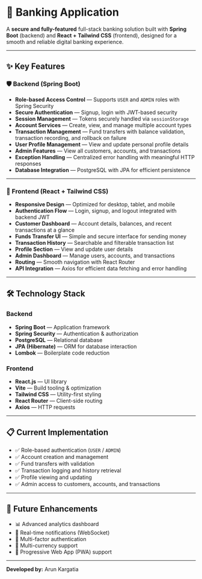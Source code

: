 # 🏦 Banking Application

A **secure and fully-featured** full-stack banking solution built with **Spring Boot** (backend) and **React + Tailwind CSS** (frontend), designed for a smooth and reliable digital banking experience.

---

## ✨ Key Features

### 🛡️ Backend (Spring Boot)
- **Role-based Access Control** — Supports `USER` and `ADMIN` roles with Spring Security
- **Secure Authentication** — Signup, login with JWT-based security
- **Session Management** — Tokens securely handled via `sessionStorage`
- **Account Services** — Create, view, and manage multiple account types
- **Transaction Management** — Fund transfers with balance validation, transaction recording, and rollback on failure
- **User Profile Management** — View and update personal profile details
- **Admin Features** — View all customers, accounts, and transactions
- **Exception Handling** — Centralized error handling with meaningful HTTP responses
- **Database Integration** — PostgreSQL with JPA for efficient persistence

---

### 🎨 Frontend (React + Tailwind CSS)
- **Responsive Design** — Optimized for desktop, tablet, and mobile
- **Authentication Flow** — Login, signup, and logout integrated with backend JWT
- **Customer Dashboard** — Account details, balances, and recent transactions at a glance
- **Funds Transfer UI** — Simple and secure interface for sending money
- **Transaction History** — Searchable and filterable transaction list
- **Profile Section** — View and update user details
- **Admin Dashboard** — Manage users, accounts, and transactions
- **Routing** — Smooth navigation with React Router
- **API Integration** — Axios for efficient data fetching and error handling

---

## 🛠️ Technology Stack

### Backend
- **Spring Boot** — Application framework
- **Spring Security** — Authentication & authorization
- **PostgreSQL** — Relational database
- **JPA (Hibernate)** — ORM for database interaction
- **Lombok** — Boilerplate code reduction

### Frontend
- **React.js** — UI library
- **Vite** — Build tooling & optimization
- **Tailwind CSS** — Utility-first styling
- **React Router** — Client-side routing
- **Axios** — HTTP requests

---

## 📋 Current Implementation
- ✅ Role-based authentication (`USER` / `ADMIN`)
- ✅ Account creation and management
- ✅ Fund transfers with validation
- ✅ Transaction logging and history retrieval
- ✅ Profile viewing and updating
- ✅ Admin access to customers, accounts, and transactions

---

## 🚀 Future Enhancements
- 📊 Advanced analytics dashboard
- 📩 Real-time notifications (WebSocket)
- 🔑 Multi-factor authentication
- 💱 Multi-currency support
- 📱 Progressive Web App (PWA) support

---

**Developed by:** Arun Kargatia
